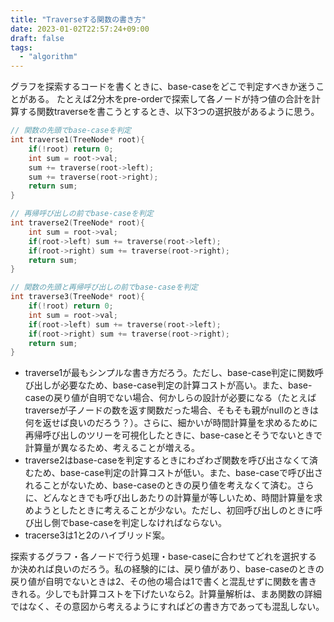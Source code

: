 ```yaml
---
title: "Traverseする関数の書き方"
date: 2023-01-02T22:57:24+09:00
draft: false
tags:
  - "algorithm"
---
```


グラフを探索するコードを書くときに、base-caseをどこで判定すべきか迷うことがある。
たとえば2分木をpre-orderで探索して各ノードが持つ値の合計を計算する関数traverseを書こうとするとき、以下3つの選択肢があるように思う。

<!--more-->

```c++
// 関数の先頭でbase-caseを判定
int traverse1(TreeNode* root){
    if(!root) return 0;
    int sum = root->val;
    sum += traverse(root->left);
    sum += traverse(root->right);
    return sum;
}

// 再帰呼び出しの前でbase-caseを判定
int traverse2(TreeNode* root){
    int sum = root->val;
    if(root->left) sum += traverse(root->left);
    if(root->right) sum += traverse(root->right);
    return sum;
}

// 関数の先頭と再帰呼び出しの前でbase-caseを判定
int traverse3(TreeNode* root){
    if(!root) return 0;
    int sum = root->val;
    if(root->left) sum += traverse(root->left);
    if(root->right) sum += traverse(root->right);
    return sum;
}
```

* traverse1が最もシンプルな書き方だろう。ただし、base-case判定に関数呼び出しが必要なため、base-case判定の計算コストが高い。また、base-caseの戻り値が自明でない場合、何かしらの設計が必要になる（たとえばtraverseが子ノードの数を返す関数だった場合、そもそも親がnullのときは何を返せば良いのだろう？）。さらに、細かいが時間計算量を求めるために再帰呼び出しのツリーを可視化したときに、base-caseとそうでないときで計算量が異なるため、考えることが増える。
* traverse2はbase-caseを判定するときにわざわざ関数を呼び出さなくて済むため、base-case判定の計算コストが低い。また、base-caseで呼び出されることがないため、base-caseのときの戻り値を考えなくて済む。さらに、どんなときでも呼び出しあたりの計算量が等しいため、時間計算量を求めようとしたときに考えることが少ない。ただし、初回呼び出しのときに呼び出し側でbase-caseを判定しなければならない。
* tracerse3は1と2のハイブリッド案。

探索するグラフ・各ノードで行う処理・base-caseに合わせてどれを選択するか決めれば良いのだろう。私の経験的には、戻り値があり、base-caseのときの戻り値が自明でないときは2、その他の場合は1で書くと混乱せずに関数を書ききれる。少しでも計算コストを下げたいなら2。計算量解析は、まあ関数の詳細ではなく、その意図から考えるようにすればどの書き方であっても混乱しない。
